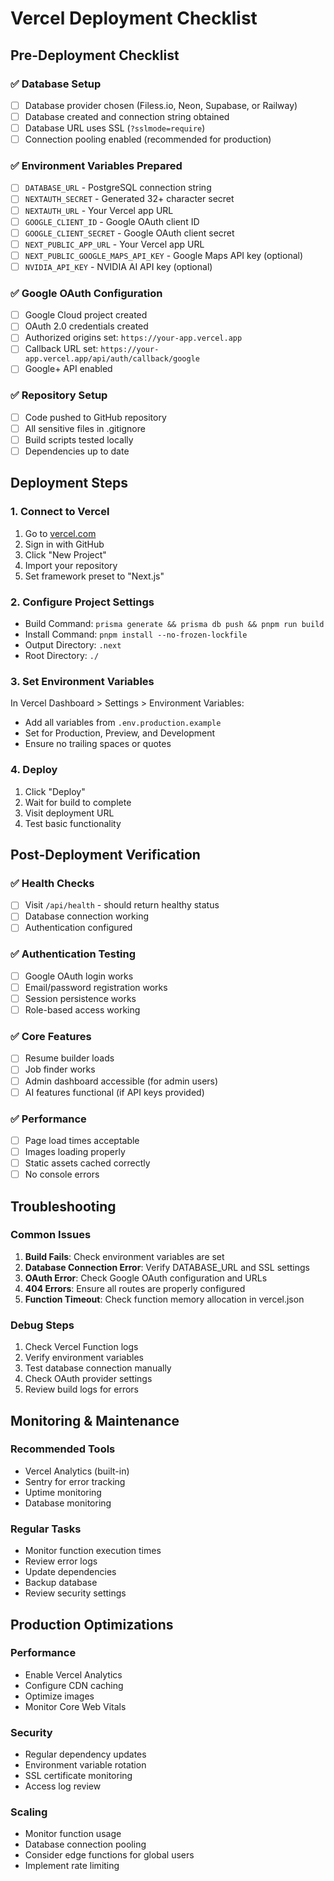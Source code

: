 # Vercel Deployment Checklist

## Pre-Deployment Checklist

### ✅ Database Setup
- [ ] Database provider chosen (Filess.io, Neon, Supabase, or Railway)
- [ ] Database created and connection string obtained
- [ ] Database URL uses SSL (`?sslmode=require`)
- [ ] Connection pooling enabled (recommended for production)

### ✅ Environment Variables Prepared
- [ ] `DATABASE_URL` - PostgreSQL connection string
- [ ] `NEXTAUTH_SECRET` - Generated 32+ character secret
- [ ] `NEXTAUTH_URL` - Your Vercel app URL
- [ ] `GOOGLE_CLIENT_ID` - Google OAuth client ID
- [ ] `GOOGLE_CLIENT_SECRET` - Google OAuth client secret
- [ ] `NEXT_PUBLIC_APP_URL` - Your Vercel app URL
- [ ] `NEXT_PUBLIC_GOOGLE_MAPS_API_KEY` - Google Maps API key (optional)
- [ ] `NVIDIA_API_KEY` - NVIDIA AI API key (optional)

### ✅ Google OAuth Configuration
- [ ] Google Cloud project created
- [ ] OAuth 2.0 credentials created
- [ ] Authorized origins set: `https://your-app.vercel.app`
- [ ] Callback URL set: `https://your-app.vercel.app/api/auth/callback/google`
- [ ] Google+ API enabled

### ✅ Repository Setup
- [ ] Code pushed to GitHub repository
- [ ] All sensitive files in .gitignore
- [ ] Build scripts tested locally
- [ ] Dependencies up to date

## Deployment Steps

### 1. Connect to Vercel
1. Go to [vercel.com](https://vercel.com)
2. Sign in with GitHub
3. Click "New Project"
4. Import your repository
5. Set framework preset to "Next.js"

### 2. Configure Project Settings
- Build Command: `prisma generate && prisma db push && pnpm run build`
- Install Command: `pnpm install --no-frozen-lockfile`
- Output Directory: `.next`
- Root Directory: `./`

### 3. Set Environment Variables
In Vercel Dashboard > Settings > Environment Variables:
- Add all variables from `.env.production.example`
- Set for Production, Preview, and Development
- Ensure no trailing spaces or quotes

### 4. Deploy
1. Click "Deploy"
2. Wait for build to complete
3. Visit deployment URL
4. Test basic functionality

## Post-Deployment Verification

### ✅ Health Checks
- [ ] Visit `/api/health` - should return healthy status
- [ ] Database connection working
- [ ] Authentication configured

### ✅ Authentication Testing
- [ ] Google OAuth login works
- [ ] Email/password registration works
- [ ] Session persistence works
- [ ] Role-based access working

### ✅ Core Features
- [ ] Resume builder loads
- [ ] Job finder works
- [ ] Admin dashboard accessible (for admin users)
- [ ] AI features functional (if API keys provided)

### ✅ Performance
- [ ] Page load times acceptable
- [ ] Images loading properly
- [ ] Static assets cached correctly
- [ ] No console errors

## Troubleshooting

### Common Issues
1. **Build Fails**: Check environment variables are set
2. **Database Connection Error**: Verify DATABASE_URL and SSL settings
3. **OAuth Error**: Check Google OAuth configuration and URLs
4. **404 Errors**: Ensure all routes are properly configured
5. **Function Timeout**: Check function memory allocation in vercel.json

### Debug Steps
1. Check Vercel Function logs
2. Verify environment variables
3. Test database connection manually
4. Check OAuth provider settings
5. Review build logs for errors

## Monitoring & Maintenance

### Recommended Tools
- Vercel Analytics (built-in)
- Sentry for error tracking
- Uptime monitoring
- Database monitoring

### Regular Tasks
- Monitor function execution times
- Review error logs
- Update dependencies
- Backup database
- Review security settings

## Production Optimizations

### Performance
- Enable Vercel Analytics
- Configure CDN caching
- Optimize images
- Monitor Core Web Vitals

### Security
- Regular dependency updates
- Environment variable rotation
- SSL certificate monitoring
- Access log review

### Scaling
- Monitor function usage
- Database connection pooling
- Consider edge functions for global users
- Implement rate limiting
